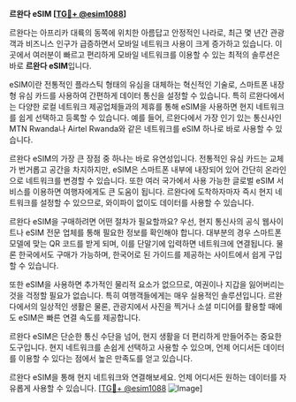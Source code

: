**르완다 eSIM [[TG💪+ @esim1088](https://t.me/s/esim1088)]**

르완다는 아프리카 대륙의 동쪽에 위치한 아름답고 안정적인 나라로, 최근 몇 년간 관광객과 비즈니스 인구가 급증하면서 모바일 네트워크 사용이 크게 증가하고 있습니다. 이곳에서 여러분이 빠르고 편리하게 모바일 네트워크를 이용할 수 있는 최적의 솔루션은 바로 **르완다 eSIM**입니다.

eSIM이란 전통적인 플라스틱 형태의 유심을 대체하는 혁신적인 기술로, 스마트폰 내장형 유심 카드를 사용하여 간편하게 데이터 통신을 설정할 수 있습니다. 특히 르완다에서는 다양한 로컬 네트워크 제공업체들과의 제휴를 통해 eSIM을 사용하면 현지 네트워크를 쉽게 선택하고 등록할 수 있습니다. 예를 들어, 르완다에서 가장 인기 있는 통신사인 MTN Rwanda나 Airtel Rwanda와 같은 네트워크를 eSIM 하나로 바로 사용할 수 있습니다.

르완다 eSIM의 가장 큰 장점 중 하나는 바로 유연성입니다. 전통적인 유심 카드는 교체가 번거롭고 공간을 차지하지만, eSIM은 스마트폰 내부에 내장되어 있어 간단히 온라인으로 네트워크를 변경할 수 있습니다. 또한 여러 국가에서 사용 가능한 글로벌 eSIM 서비스를 이용하면 여행자에게도 큰 도움이 됩니다. 르완다에 도착하자마자 즉시 현지 네트워크를 설정할 수 있으므로, 와이파이 없이도 데이터를 사용할 수 있습니다.

르완다 eSIM을 구매하려면 어떤 절차가 필요할까요? 우선, 현지 통신사의 공식 웹사이트나 eSIM 전문 업체를 통해 필요한 정보를 확인해야 합니다. 대부분의 경우 스마트폰 모델에 맞는 QR 코드를 받게 되며, 이를 단말기에 입력하면 네트워크에 연결됩니다. 물론 한국에서도 구매가 가능하며, 한국어로 된 가이드를 제공하는 사이트에서 쉽게 구입할 수 있습니다.

또한 eSIM을 사용하면 추가적인 물리적 요소가 없으므로, 여권이나 지갑을 잃어버리는 것을 걱정할 필요가 없습니다. 특히 여행객들에게는 매우 실용적인 솔루션입니다. 르완다에서의 일상적인 생활은 물론, 관광지에서 사진을 찍거나 소셜 미디어를 활용할 때에도 eSIM은 빠른 연결 속도를 제공합니다.

르완다 eSIM은 단순한 통신 수단을 넘어, 현지 생활을 더 편리하게 만들어주는 중요한 도구입니다. 현지 네트워크를 손쉽게 선택하고 사용할 수 있으며, 언제 어디서든 데이터를 이용할 수 있다는 점에서 높은 만족도를 얻고 있습니다.

르완다 eSIM을 통해 현지 네트워크와 연결해보세요. 언제 어디서든 원하는 데이터를 자유롭게 사용할 수 있습니다. [[TG💪+ @esim1088](https://t.me/s/esim1088) ![Image](https://i.postimg.cc/Y0z9fWf4/image.png)]